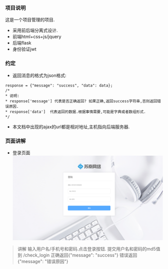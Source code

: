 ### 项目说明

这是一个项目管理的项目.
* 采用前后端分离式设计.
* 前端html+css+js/jquery
* 后端flask
* 身份验证jwt


### 约定
* 返回消息的格式为json格式:
```
response = {"message": "success", "data": data};
/*
* 说明:
* response['message'] 代表是否正确返回? 如果正确,返回success字符串,否则返回错误原因.
* response['data']  代表返回的数据.根据事情需要,可能是字典或者数组形式.
*/
```
* 本文档中出现的ajax的url都是相对地址,主机指向后端服务器.


### 页面讲解
* 登录页面
![登录页面效果图](layout/登录.jpg "登录页")
>讲解
输入用户名/手机号和密码.点击登录按钮. 提交用户名和密码的md5值到 /check_login 
正确返回{"message": "success"}
错误返回{"message": "错误原因"}